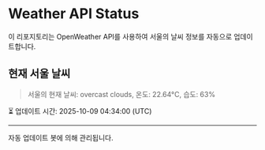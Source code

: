 
# Weather API Status

이 리포지토리는 OpenWeather API를 사용하여 서울의 날씨 정보를 자동으로 업데이트합니다.

## 현재 서울 날씨
> 서울의 현재 날씨: overcast clouds, 온도: 22.64°C, 습도: 63%

⏳ 업데이트 시간: 2025-10-09 04:34:00 (UTC)

---
자동 업데이트 봇에 의해 관리됩니다.
